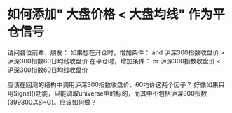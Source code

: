 # 如何添加" 大盘价格 < 大盘均线" 作为平仓信号

 请问各位前辈、朋友：
 	如果想在开仓时，增加条件： and  沪深300指数收盘价 >   沪深300指数60日均线收盘价
    在平仓时，增加条件：        or  沪深300指数收盘价 <   沪深300指数60日均线收盘价

应该在回测的结构中调用沪深300指数收盘价、60均价这两个因子？ 好像如果只用Signal()功能，只能调取universe中的标的，而其中不包括沪深300指数(399300.XSHG)。应该如何做？
   
